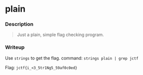 # plain
### Description
> Just a plain, simple flag checking program.

### Writeup

Use `strings` to get the flag.
command: `strings plain | grep jctf`

Flag: `jctf{i_<3_5tr1Ng5_59af0c0ed}`